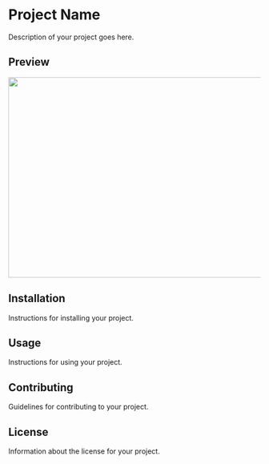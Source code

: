 


# Project Name

Description of your project goes here.

## Preview
<img src="https://raw.githubusercontent.com/username/repository/master/image_folder/image_name.jpg" width="550" height="400">

## Installation

Instructions for installing your project.

## Usage

Instructions for using your project.

## Contributing

Guidelines for contributing to your project.

## License

Information about the license for your project.
